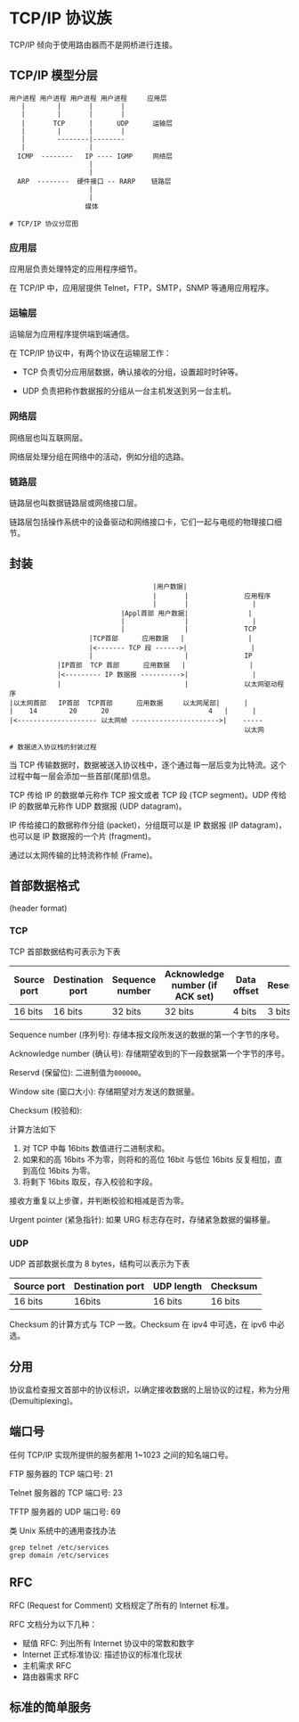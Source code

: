 # TCP/IP 协议族

TCP/IP 倾向于使用路由器而不是网桥进行连接。

## TCP/IP 模型分层

```
用户进程 用户进程 用户进程 用户进程     应用层
   |        |       |       |
   |        |       |       |
   |       TCP      |      UDP      运输层
   |        |       |       |
   |        --------|--------
   |                |
  ICMP  --------   IP ---- IGMP     网络层
                    |
                    |
  ARP  --------  硬件接口 -- RARP    链路层
                    |
                    |   
                   媒体

# TCP/IP 协议分层图
```

### 应用层

应用层负责处理特定的应用程序细节。

在 TCP/IP 中，应用层提供 Telnet，FTP，SMTP，SNMP 等通用应用程序。

### 运输层

运输层为应用程序提供端到端通信。

在 TCP/IP 协议中，有两个协议在运输层工作：

- TCP 负责切分应用层数据，确认接收的分组，设置超时时钟等。

- UDP 负责把称作数据报的分组从一台主机发送到另一台主机。

### 网络层

网络层也叫互联网层。

网络层处理分组在网络中的活动，例如分组的选路。

### 链路层

链路层也叫数据链路层或网络接口层。

链路层包括操作系统中的设备驱动和网络接口卡，它们一起与电缆的物理接口细节。

## 封装

```
                                    |用户数据|
                                    |       |              应用程序
                                    |       |                |
                            |Appl首部 用户数据|               |
                            |               |                |
                            |               |              TCP
                    |TCP首部      应用数据   |                |
                    |<------- TCP 段 ------>|                |
                    |                       |              IP
            |IP首部  TCP 首部      应用数据   |                |
            |<--------- IP 数据报 ---------->|                |
            |                               |              以太网驱动程序
|以太网首部   IP首部  TCP首部      应用数据     以太网尾部|      |
|    14        20      20                         4   |      |
|<-------------------- 以太网帧 ---------------------->|    -----
                                                           以太网

# 数据进入协议栈的封装过程
```

当 TCP 传输数据时，数据被送入协议栈中，逐个通过每一层后变为比特流。这个过程中每一层会添加一些首部(尾部)信息。

TCP 传给 IP 的数据单元称作 TCP 报文或者 TCP 段 (TCP segment)。UDP 传给 IP 的数据单元称作 UDP 数据报 (UDP datagram)。

IP 传给接口的数据称作分组 (packet)，分组既可以是 IP 数据报 (IP datagram)，也可以是 IP 数据报的一个片 (fragment)。

通过以太网传输的比特流称作帧 (Frame)。

## 首部数据格式

(header format)

### TCP

TCP 首部数据结构可表示为下表

Source port | Destination port | Sequence number | Acknowledge number (if ACK set) | Data offset | Reservd | Flags | Window site | Checksum | Urgent pointer |
-|-|-|-|-|-|-|-|-|-
16 bits | 16 bits | 32 bits | 32 bits | 4 bits | 3 bits | 9 bits | 16 bits | 16 bits | 16 bits |

Sequence number (序列号): 存储本报文段所发送的数据的第一个字节的序号。

Acknowledge number (确认号): 存储期望收到的下一段数据第一个字节的序号。

Reservd (保留位): 二进制值为`000000`。

Window site (窗口大小): 存储期望对方发送的数据量。

Checksum (校验和): 

计算方法如下

1. 对 TCP 中每 16bits 数值进行二进制求和。
2. 如果和的高 16bits 不为零，则将和的高位 16bit 与低位 16bits 反复相加，直到高位 16bits 为零。
3. 将剩下 16bits 取反，存入校验和字段。

接收方重复以上步骤，并判断校验和相减是否为零。

Urgent pointer (紧急指针): 如果 URG 标志存在时，存储紧急数据的偏移量。

### UDP

UDP 首部数据长度为 8 bytes，结构可以表示为下表

| Source port | Destination port | UDP length | Checksum |
-|-|-|-
16 bits | 16bits | 16 bits | 16 bits |

Checksum 的计算方式与 TCP 一致。Checksum 在 ipv4 中可选，在 ipv6 中必选。

## 分用

协议盒检查报文首部中的协议标识，以确定接收数据的上层协议的过程，称为分用 (Demultiplexing)。

## 端口号

任何 TCP/IP 实现所提供的服务都用 1~1023 之间的知名端口号。

FTP 服务器的 TCP 端口号: 21

Telnet 服务器的 TCP 端口号: 23

TFTP 服务器的 UDP 端口号: 69

类 Unix 系统中的通用查找办法

```
grep telnet /etc/services
grep domain /etc/services
```

## RFC

RFC (Request for Comment) 文档规定了所有的 Internet 标准。

RFC 文档分为以下几种：

- 赋值 RFC: 列出所有 Internet 协议中的常数和数字
- Internet 正式标准协议: 描述协议的标准化现状
- 主机需求 RFC
- 路由器需求 RFC

## 标准的简单服务

